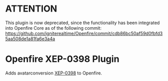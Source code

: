 # ATTENTION
This plugin is now deprecated, since the functionality has been integrated into Openfire Core as of the following commit: https://github.com/igniterealtime/Openfire/commit/cdb86bc50af59d0fbfd35aa508de1a81fa6e3a4a



# Openfire XEP-0398 Plugin

Adds avatarconversion [XEP-0398](https://xmpp.org/extensions/xep-0398.html) to Openfire.


